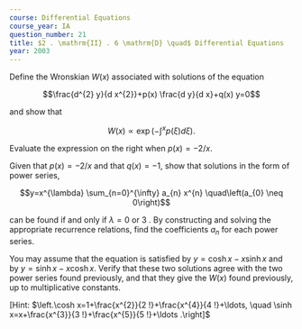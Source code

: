 ```yaml
---
course: Differential Equations
course_year: IA
question_number: 21
title: $2 . \mathrm{II} . 6 \mathrm{D} \quad$ Differential Equations
year: 2003
---
```



Define the Wronskian $W(x)$ associated with solutions of the equation

$$\frac{d^{2} y}{d x^{2}}+p(x) \frac{d y}{d x}+q(x) y=0$$

and show that

$$W(x) \propto \exp \left(-\int^{x} p(\xi) d \xi\right) .$$

Evaluate the expression on the right when $p(x)=-2 / x$.

Given that $p(x)=-2 / x$ and that $q(x)=-1$, show that solutions in the form of power series,

$$y=x^{\lambda} \sum_{n=0}^{\infty} a_{n} x^{n} \quad\left(a_{0} \neq 0\right)$$

can be found if and only if $\lambda=0$ or 3 . By constructing and solving the appropriate recurrence relations, find the coefficients $a_{n}$ for each power series.

You may assume that the equation is satisfied by $y=\cosh x-x \sinh x$ and by $y=\sinh x-x \cosh x$. Verify that these two solutions agree with the two power series found previously, and that they give the $W(x)$ found previously, up to multiplicative constants.

[Hint: $\left.\cosh x=1+\frac{x^{2}}{2 !}+\frac{x^{4}}{4 !}+\ldots, \quad \sinh x=x+\frac{x^{3}}{3 !}+\frac{x^{5}}{5 !}+\ldots .\right]$